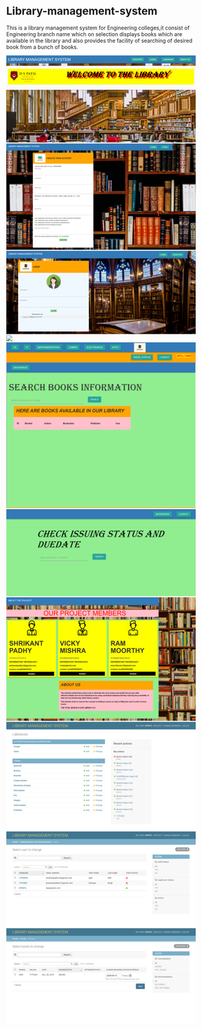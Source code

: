 # Library-management-system
This is a library management system for Engineering colleges,it consist of Engineering branch name which on selection displays books which are available in the library and also provides the facility of searching of desired book from a bunch of books.

 <html>
<body>
<img src="./Screenshots/home.png"><br>
<img src="./Screenshots/Register.png"><br>
<img src="./Screenshots/log.png"><br>
<img src="./Screenshots/bookissue.png"><br>
<img src="./Screenshots/Dashboard.png"><br>
<img src="./Screenshots/issuestate.png"><br>
<img src="./Screenshots/about.png"><br>
<img src="./Screenshots/admin.png"><br>
<img src="./Screenshots/User.png"><br>
<img src="./Screenshots/state.png">
</body>
 </html>

